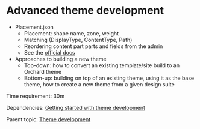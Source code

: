 # Advanced theme development



- Placement.json
    - Placement: shape name, zone, weight
    - Matching (DisplayType, ContentType, Path)
    - Reordering content part parts and fields from the admin
    - See the [official docs](https://docs.orchardcore.net/en/dev/docs/reference/core/Placement/)
- Approaches to building a new theme
    - Top-down: how to convert an existing template/site build to an Orchard theme
    - Bottom-up: building on top of an existing theme, using it as the base theme, how to create a new theme from a given design suite

Time requirement: 30m

Dependencies: [Getting started with theme development](GettingStartedWithThemeDevelopment)

Parent topic: [Theme development](./)